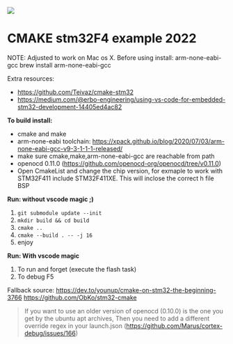 ![](images/header.png)
# CMAKE stm32F4 example 2022

NOTE: Adjusted to work on Mac os X. Before using install: arm-none-eabi-gcc
brew install arm-none-eabi-gcc

Extra resources:
 - https://github.com/Teivaz/cmake-stm32
 - https://medium.com/@erbo-engineering/using-vs-code-for-embedded-stm32-development-14405ed4ac82

**To build install:**
 * cmake and make
 * arm-none-eabi toolchain: https://xpack.github.io/blog/2020/07/03/arm-none-eabi-gcc-v9-3-1-1-1-released/
 * make sure cmake,make,arm-none-eabi-gcc are reachable from path
 * openocd 0.11.0 (https://github.com/openocd-org/openocd/tree/v0.11.0)
 * Open CmakeList and change the chip version, for exmaple to work with STM32F411 include STM32F411XE. This will inclose the correct h file BSP

**Run: without vscode magic ;)**
1. `git submodule update --init`
2. `mkdir build && cd build`
3. `cmake ..`
4. `cmake --build . -- -j 16`
5. enjoy

**Run: With vscode magic**

1. To run and forget (execute the flash task)
2. To debug F5

Fallback source:
https://dev.to/younup/cmake-on-stm32-the-beginning-3766
https://github.com/ObKo/stm32-cmake

> If you want to use an older version of openocd (0.10.0) is the one you get by the ubuntu apt archives,
> Then you need to add a different override regex in your launch.json (https://github.com/Marus/cortex-debug/issues/166)
